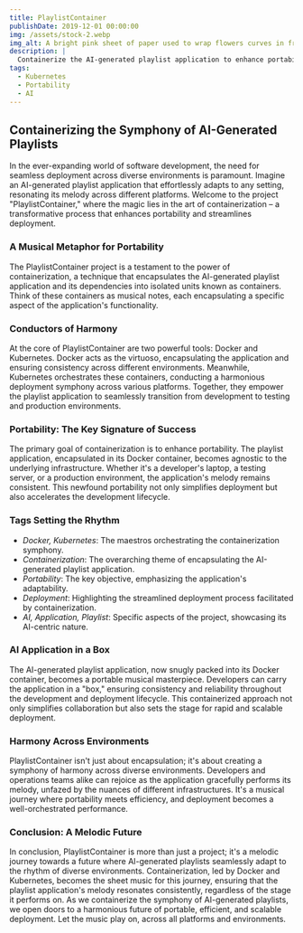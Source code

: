 ```yaml
---
title: PlaylistContainer
publishDate: 2019-12-01 00:00:00
img: /assets/stock-2.webp
img_alt: A bright pink sheet of paper used to wrap flowers curves in front of rich blue background
description: |
  Containerize the AI-generated playlist application to enhance portability and streamline deployment across different environments.
tags:
  - Kubernetes
  - Portability
  - AI
---
```


## Containerizing the Symphony of AI-Generated Playlists

In the ever-expanding world of software development, the need for seamless deployment across diverse environments is paramount. Imagine an AI-generated playlist application that effortlessly adapts to any setting, resonating its melody across different platforms. Welcome to the project "PlaylistContainer," where the magic lies in the art of containerization – a transformative process that enhances portability and streamlines deployment.

### A Musical Metaphor for Portability

The PlaylistContainer project is a testament to the power of containerization, a technique that encapsulates the AI-generated playlist application and its dependencies into isolated units known as containers. Think of these containers as musical notes, each encapsulating a specific aspect of the application's functionality.

### Conductors of Harmony

At the core of PlaylistContainer are two powerful tools: Docker and Kubernetes. Docker acts as the virtuoso, encapsulating the application and ensuring consistency across different environments. Meanwhile, Kubernetes orchestrates these containers, conducting a harmonious deployment symphony across various platforms. Together, they empower the playlist application to seamlessly transition from development to testing and production environments.

### Portability: The Key Signature of Success

The primary goal of containerization is to enhance portability. The playlist application, encapsulated in its Docker container, becomes agnostic to the underlying infrastructure. Whether it's a developer's laptop, a testing server, or a production environment, the application's melody remains consistent. This newfound portability not only simplifies deployment but also accelerates the development lifecycle.

### Tags Setting the Rhythm

- _Docker, Kubernetes_: The maestros orchestrating the containerization symphony.
- _Containerization_: The overarching theme of encapsulating the AI-generated playlist application.
- _Portability_: The key objective, emphasizing the application's adaptability.
- _Deployment_: Highlighting the streamlined deployment process facilitated by containerization.
- _AI, Application, Playlist_: Specific aspects of the project, showcasing its AI-centric nature.

### AI Application in a Box

The AI-generated playlist application, now snugly packed into its Docker container, becomes a portable musical masterpiece. Developers can carry the application in a "box," ensuring consistency and reliability throughout the development and deployment lifecycle. This containerized approach not only simplifies collaboration but also sets the stage for rapid and scalable deployment.

### Harmony Across Environments

PlaylistContainer isn't just about encapsulation; it's about creating a symphony of harmony across diverse environments. Developers and operations teams alike can rejoice as the application gracefully performs its melody, unfazed by the nuances of different infrastructures. It's a musical journey where portability meets efficiency, and deployment becomes a well-orchestrated performance.

### Conclusion: A Melodic Future

In conclusion, PlaylistContainer is more than just a project; it's a melodic journey towards a future where AI-generated playlists seamlessly adapt to the rhythm of diverse environments. Containerization, led by Docker and Kubernetes, becomes the sheet music for this journey, ensuring that the playlist application's melody resonates consistently, regardless of the stage it performs on. As we containerize the symphony of AI-generated playlists, we open doors to a harmonious future of portable, efficient, and scalable deployment. Let the music play on, across all platforms and environments.
